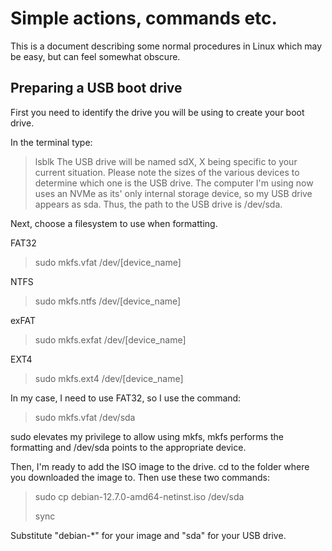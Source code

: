# Simple actions, commands etc.
This is a document describing some normal procedures in Linux which may be easy, but can feel somewhat obscure. 

## Preparing a USB boot drive
First you need to identify the drive you will be using to create your boot drive.

In the terminal type:
> lsblk
The USB drive will be named sdX, X being specific to your current situation.
Please note the sizes of the various devices to determine which one is the USB drive. The computer I'm using now uses an NVMe as its' only internal storage device, so my USB drive appears as sda.
Thus, the path to the USB drive is /dev/sda.

Next, choose a filesystem to use when formatting.

FAT32
> sudo mkfs.vfat /dev/[device_name]

NTFS
> sudo mkfs.ntfs /dev/[device_name]

exFAT
> sudo mkfs.exfat /dev/[device_name]

EXT4
> sudo mkfs.ext4 /dev/[device_name]

In my case, I need to use FAT32, so I use the command:
> sudo mkfs.vfat /dev/sda

sudo elevates my privilege to allow using mkfs, mkfs performs the formatting and /dev/sda points to the appropriate device.

Then, I'm ready to add the ISO image to the drive.
cd to the folder where you downloaded the image to. Then use these two commands:
> sudo cp debian-12.7.0-amd64-netinst.iso /dev/sda
>
> sync

Substitute "debian-*" for your image and "sda" for your USB drive.

